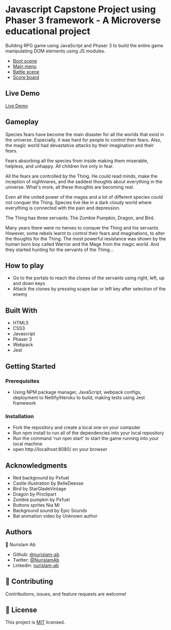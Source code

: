# Javascript Capstone Project using Phaser 3 framework - A Microverse educational project

Building RPG game using JavaScript and Phaser 3 to build the entire game manipulating DOM elements using JS modules.

* [Boot scene](src/assets/images/1.png)
* [Main menu](src/assets/images/2.png)
* [Battle scene](src/assets/images/3.png)
* [Score board](src/assets/images/4.png)

## Live Demo

[Live Demo](https://adoring-noether-bdea9e.netlify.app/)

## Gameplay

Species fears have become the main disaster for all the worlds that exist in the universe. Especially, it was hard for people to control their fears. Also, the magic world had devastative attacks by their imagination and their fears. 

Fears absorbing all the species from inside making them miserable, helpless, and unhappy. All children live only in fear. 

All the fears are controlled by the Thing. He could read minds, make the inception of nightmares, and the saddest thoughts about everything in the universe. What's more, all these thoughts are becoming real. 

Even all the united power of the mages and a lot of different species could not conquer the Thing. Species live like in a dark cloudy world where everything is connected with the pain and depression. 

The Thing has three servants: The Zombie Pumpkin, Dragon, and Bird.

Many years there were no heroes to conquer the Thing and his servants. However, some rebels learnt to control their fears and imaginations, to alter the thoughts for the Thing. The most powerful resistance was shown by the human born boy called Warrior and the Mage from the magic world. And they started hunting for the servants of the Thing...


## How to play

- Go to the portals to reach the clones of the servants using right, left, up and down keys
- Attack the clones by pressing scape bar or left key after selection of the enemy


## Built With

-   HTML5
-   CSS3
-   Javascript
-   Phaser 3
-   Webpack
-   Jest

## Getting Started

### Prerequisites

- Using NPM package manager, JavaScript, webpack configs, deployment to Netlify/Heroku to build, making tests using Jest framework

### Installation

- Fork the repository and create a local one on your computer
- Run npm install to run all of the dependencies into your local repository
- Run the command 'run npm start' to start the game running into your local machine
- open http://localhost:8080/ on your browser

## Acknowledgments
- Red background by Pxfuel
- Castle illustration by BelleDeesse
- Bird by StarGladeVintage
- Dragon by Pinclipart
- Zombie pumpkin by Pxfuel
- Buttons sprites Nia Mi
- Background sound by Epic Sounds
- Bat animation video by Unknown author

## Authors

👤 Nurislam Ab
- Github: [@nurislam-ab](https://github.com/nurislam-ab)
- Twitter: [@NurislamAb](https://twitter.com/NurislamAb)
- Linkedin: [nurislam-ab](https://www.linkedin.com/in/nurislam-ab/)

## 🤝 Contributing

Contributions, issues, and feature requests are welcome!

## 📝 License

This project is [MIT](LICENSE) licensed.